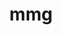---
title: "mmg"
layout: cache
categories: [package, develop-2024-01-21]
meta: {"versions": ["5.7.1"], "compilers": ["gcc@=11.4.0"], "oss": ["ubuntu20.04"], "platforms": ["linux"], "targets": ["x86_64_v3"], "stacks": ["e4s", "root"], "num_specs": 1, "num_specs_by_stack": {"root": 1, "e4s": 1}}
spec_details: [{"hash": "m2ys2uia3lyhc4k55rfgr362jknt5r67", "compiler": "gcc@=11.4.0", "versions": ["5.7.1"], "os": "ubuntu20.04", "platform": "linux", "target": "x86_64_v3", "variants": ["build_system=cmake", "build_type=Release", "~doc", "generator=make", "~ipo", "+scotch", "+shared", "~vtk"], "stacks": ["root", "e4s"], "size": "-", "tarball": "https://binaries.spack.io/releases/develop-2024-01-21/build_cache/linux-ubuntu20.04-x86_64_v3/gcc-11.4.0/mmg-5.7.1/linux-ubuntu20.04-x86_64_v3-gcc-11.4.0-mmg-5.7.1-m2ys2uia3lyhc4k55rfgr362jknt5r67.spack"}]
---